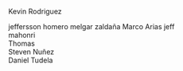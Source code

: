 <!-- Profesores -->

<!-- Profesores -->

Kevin Rodriguez

<!-- alumnos -->
jeffersson homero melgar zaldaña
Marco Arias
jeff  
mahonri  
Thomas  
Steven Nuñez  
Daniel Tudela
